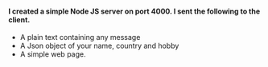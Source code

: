
#### I created a simple Node JS server on  port 4000. I sent the following to the client.

* A plain text containing any message
* A Json object of your name, country and hobby
* A simple web page.

